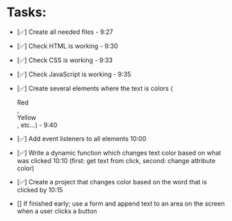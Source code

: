 # Tasks:
* [✅] Create all needed files - 9:27
* [✅] Check HTML is working - 9:30
* [✅] Check CSS is working - 9:33
* [✅] Check JavaScript is working - 9:35
* [✅] Create several elements where the text is colors (<div>Red</div>, <div>Yellow</div>, etc...) - 9:40
* [✅] Add event listeners to all elements 10:00
* [✅] Write a dynamic function which changes text color based on what was clicked 10:10 (first: get text from click, second: change attribute color)
 
* [✅] Create a project that changes color based on the word that is clicked by 10:15
 
* [] If finished early; use a form and append text to an area on the screen when a user clicks a button